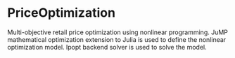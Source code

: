 # PriceOptimization
Multi-objective retail price optimization using nonlinear programming. JuMP mathematical optimization extension to Julia is used to define the nonlinear optimization model. Ipopt backend solver is used to solve the model.
